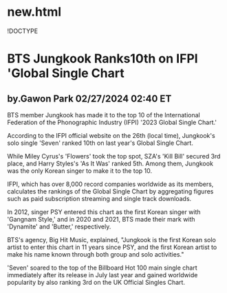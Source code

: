 # new.html
!DOCTYPE <html>
<head>
  <title> Notícia.html</title>
  <body> 
  <h1> BTS Jungkook Ranks10th on IFPI 'Global Single Chart</h1> 
  <h2> by.Gawon Park 02/27/2024 02:40 ET </h2>
    <p>
      BTS member Jungkook has made it to the top 10 of the International Federation of the Phonographic Industry (IFPI) '2023 Global Single Chart.'
    </p>
    <p>
      According to the IFPI official website on the 26th (local time), Jungkook's solo single 'Seven' ranked 10th on last year's Global Single Chart.
    </p>
<p>
  While Miley Cyrus's 'Flowers' took the top spot, SZA's 'Kill Bill' secured 3rd place, and Harry Styles's 'As It Was' ranked 5th. Among them, Jungkook was the only Korean singer to make it to the top 10.
</p>
<p>IFPI, which has over 8,000 record companies worldwide as its members, calculates the rankings of the Global Single Chart by aggregating figures such as paid subscription streaming and single track downloads.
</p>    
    <p>In 2012, singer PSY entered this chart as the first Korean singer with 'Gangnam Style,' and in 2020 and 2021, BTS made their mark with 'Dynamite' and 'Butter,' respectively.
</p>
    <p>BTS's agency, Big Hit Music, explained, "Jungkook is the first Korean solo artist to enter this chart in 11 years since PSY, and the first Korean artist to make his name known through both group and solo activities."
</p>
    <p>
      'Seven' soared to the top of the Billboard Hot 100 main single chart immediately after its release in July last year and gained worldwide popularity by also ranking 3rd on the UK Official Singles Chart.
    </p>
    <Photo=IFPI, Big Hit Music>
    <Translated by=Gawon Park(Dispatch)>
  </body>
</head>
  </body>
</head>
